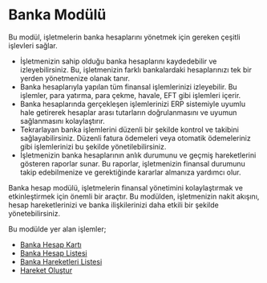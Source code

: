 
# Banka Modülü

Bu modül, işletmelerin banka hesaplarını yönetmek için gereken çeşitli işlevleri sağlar. 

- İşletmenizin sahip olduğu banka hesaplarını kaydedebilir ve izleyebilirsiniz. Bu, işletmenizin farklı bankalardaki hesaplarınızı tek bir yerden yönetmenize olanak tanır.
- Banka hesaplarıyla yapılan tüm finansal işlemlerinizi izleyebilir. Bu işlemler, para yatırma, para çekme, havale, EFT gibi işlemleri içerir.
- Banka hesaplarında gerçekleşen işlemlerinizi ERP sistemiyle uyumlu hale getirerek hesaplar arası tutarların doğrulanmasını ve uyumun sağlanmasını kolaylaştırır.
- Tekrarlayan banka işlemlerini düzenli bir şekilde kontrol ve takibini sağlayabilirsiniz. Düzenli fatura ödemeleri veya otomatik ödemeleriniz gibi işlemlerinizi bu şekilde yönetilebilirsiniz.
- İşletmenizin banka hesaplarının anlık durumunu ve geçmiş hareketlerini gösteren raporlar sunar. Bu raporlar, işletmenizin finansal durumunu takip edebilmenize ve gerektiğinde kararlar almanıza yardımcı olur.

Banka hesap modülü, işletmelerin finansal yönetimini kolaylaştırmak ve etkinleştirmek için önemli bir araçtır. 
Bu modülden, işletmenizin nakit akışını, hesap hareketlerinizi ve banka ilişkilerinizi daha etkili bir şekilde yönetebilirsiniz.

Bu modülde yer alan işlemler;

- [Banka Hesap Kartı](../Banka/BankaHesapKarti.md)
- [Banka Hesap Listesi](../Banka/BankaHesapListesi.md)
- [Banka Hareketleri Listesi](../Banka/BankaHareketleriListesi.md)
- [Hareket Oluştur](../Banka/HareketOlustur.md)
